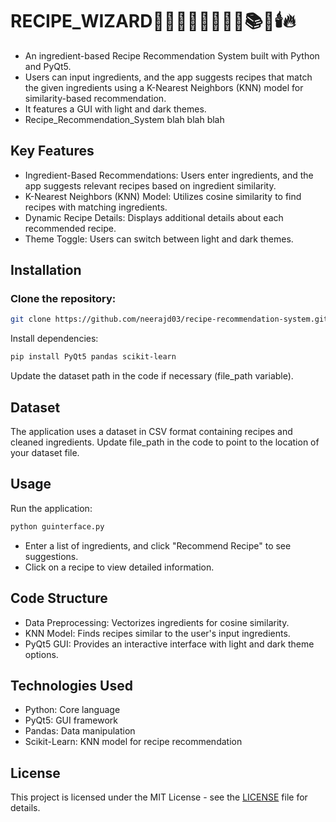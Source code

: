 # RECIPE_WIZARD🧙‍♂️🧙‍♀️🎩✨💫🔮📚📜🕯️🔥
- An ingredient-based Recipe Recommendation System built with Python and PyQt5.
- Users can input ingredients, and the app suggests recipes that match the given ingredients using a K-Nearest Neighbors (KNN) model for similarity-based recommendation.
- It features a GUI with light and dark themes.
- Recipe_Recommendation_System blah blah blah

## Key Features
- Ingredient-Based Recommendations: Users enter ingredients, and the app suggests relevant recipes based on ingredient similarity.
- K-Nearest Neighbors (KNN) Model: Utilizes cosine similarity to find recipes with matching ingredients.
- Dynamic Recipe Details: Displays additional details about each recommended recipe.
- Theme Toggle: Users can switch between light and dark themes.
## Installation
### Clone the repository:
``` bash
git clone https://github.com/neerajd03/recipe-recommendation-system.git
```
Install dependencies:
``` bash
pip install PyQt5 pandas scikit-learn
```
Update the dataset path in the code if necessary (file_path variable).
## Dataset
The application uses a dataset in CSV format containing recipes and cleaned ingredients.
Update file_path in the code to point to the location of your dataset file.
## Usage
Run the application:
``` bash
python guinterface.py
```
- Enter a list of ingredients, and click "Recommend Recipe" to see suggestions.
- Click on a recipe to view detailed information.
## Code Structure
- Data Preprocessing: Vectorizes ingredients for cosine similarity.
- KNN Model: Finds recipes similar to the user's input ingredients.
- PyQt5 GUI: Provides an interactive interface with light and dark theme options.
## Technologies Used
- Python: Core language
- PyQt5: GUI framework
- Pandas: Data manipulation
- Scikit-Learn: KNN model for recipe recommendation
## License
This project is licensed under the MIT License - see the [LICENSE](https://github.com/neerajd03/Recipe_Recommendation_System/blob/main/LICENSE) file for details.

